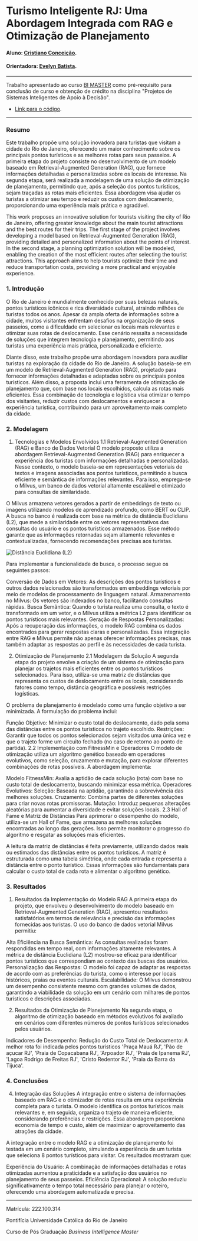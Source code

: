# Turismo Inteligente RJ: Uma Abordagem Integrada com RAG e Otimização de Planejamento

#### Aluno: [Cristiano Conceição](https://github.com/cristianoconce).
#### Orientadora: [Evelyn Batista](https://github.com/evysb).

---

Trabalho apresentado ao curso [BI MASTER](https://ica.ele.puc-rio.br/cursos/mba-bi-master/) como pré-requisito para conclusão de curso e obtenção de crédito na disciplina "Projetos de Sistemas Inteligentes de Apoio à Decisão".

- [Link para o código](https://github.com/cristianoconce/bi-master-puc-rio). 



---

### Resumo


Este trabalho propõe uma solução inovadora para turistas que visitam a cidade do Rio de Janeiro, oferecendo um maior conhecimento sobre os principais pontos turísticos e as melhores rotas para seus passeios. A primeira etapa do projeto consiste no desenvolvimento de um modelo baseado em Retrieval-Augmented Generation (RAG), que fornece informações detalhadas e personalizadas sobre os locais de interesse. Na segunda etapa, será realizada a modelagem de uma solução de otimização de planejamento, permitindo que, após a seleção dos pontos turísticos, sejam traçadas as rotas mais eficientes. Essa abordagem visa ajudar os turistas a otimizar seu tempo e reduzir os custos com deslocamento, proporcionando uma experiência mais prática e agradável.


This work proposes an innovative solution for tourists visiting the city of Rio de Janeiro, offering greater knowledge about the main tourist attractions and the best routes for their trips. The first stage of the project involves developing a model based on Retrieval-Augmented Generation (RAG), providing detailed and personalized information about the points of interest. In the second stage, a planning optimization solution will be modeled, enabling the creation of the most efficient routes after selecting the tourist attractions. This approach aims to help tourists optimize their time and reduce transportation costs, providing a more practical and enjoyable experience.

### 1. Introdução

O Rio de Janeiro é mundialmente conhecido por suas belezas naturais, pontos turísticos icônicos e rica diversidade cultural, atraindo milhões de turistas todos os anos. Apesar da ampla oferta de informações sobre a cidade, muitos visitantes enfrentam desafios na organização de seus passeios, como a dificuldade em selecionar os locais mais relevantes e otimizar suas rotas de deslocamento. Esse cenário ressalta a necessidade de soluções que integrem tecnologia e planejamento, permitindo aos turistas uma experiência mais prática, personalizada e eficiente.

Diante disso, este trabalho propõe uma abordagem inovadora para auxiliar turistas na exploração da cidade do Rio de Janeiro. A solução baseia-se em um modelo de Retrieval-Augmented Generation (RAG), projetado para fornecer informações detalhadas e adaptadas sobre os principais pontos turísticos. Além disso, a proposta inclui uma ferramenta de otimização de planejamento que, com base nos locais escolhidos, calcula as rotas mais eficientes. Essa combinação de tecnologia e logística visa otimizar o tempo dos visitantes, reduzir custos com deslocamentos e enriquecer a experiência turística, contribuindo para um aproveitamento mais completo da cidade.

### 2. Modelagem

1. Tecnologias e Modelos Envolvidos
1.1 Retrieval-Augmented Generation (RAG) e Banco de Dados Vetorial
O modelo proposto utiliza a abordagem Retrieval-Augmented Generation (RAG) para enriquecer a experiência dos turistas com informações detalhadas e personalizadas. Nesse contexto, o modelo baseia-se em representações vetoriais de textos e imagens associadas aos pontos turísticos, permitindo a busca eficiente e semântica de informações relevantes. Para isso, emprega-se o Milvus, um banco de dados vetorial altamente escalável e otimizado para consultas de similaridade.

O Milvus armazena vetores gerados a partir de embeddings de texto ou imagens utilizando modelos de aprendizado profundo, como BERT ou CLIP. A busca no banco é realizada com base na métrica de distância Euclidiana (L2), que mede a similaridade entre os vetores representativos das consultas do usuário e os pontos turísticos armazenados. Esse método garante que as informações retornadas sejam altamente relevantes e contextualizadas, fornecendo recomendações precisas aos turistas.<br />

<img src="https://milvus.io/images/embedding.png" alt="Distância Euclidiana (L2)" />

Para implementar a funcionalidade de busca, o processo segue os seguintes passos:

Conversão de Dados em Vetores: As descrições dos pontos turísticos e outros dados relacionados são transformados em embeddings vetoriais por meio de modelos de processamento de linguagem natural.
Armazenamento no Milvus: Os vetores são indexados no banco, facilitando consultas rápidas.
Busca Semântica: Quando o turista realiza uma consulta, o texto é transformado em um vetor, e o Milvus utiliza a métrica L2 para identificar os pontos turísticos mais relevantes.
Geração de Respostas Personalizadas: Após a recuperação das informações, o modelo RAG combina os dados encontrados para gerar respostas claras e personalizadas.
Essa integração entre RAG e Milvus permite não apenas oferecer informações precisas, mas também adaptar as respostas ao perfil e às necessidades de cada turista.

2. Otimização de Planejamento
2.1 Modelagem da Solução
A segunda etapa do projeto envolve a criação de um sistema de otimização para planejar os trajetos mais eficientes entre os pontos turísticos selecionados. Para isso, utiliza-se uma matriz de distâncias que representa os custos de deslocamento entre os locais, considerando fatores como tempo, distância geográfica e possíveis restrições logísticas.

O problema de planejamento é modelado como uma função objetivo a ser minimizada. A formulação do problema inclui:

Função Objetivo: Minimizar o custo total do deslocamento, dado pela soma das distâncias entre os pontos turísticos no trajeto escolhido.
Restrições: Garantir que todos os pontos selecionados sejam visitados uma única vez e que o trajeto forme um circuito fechado (no caso de retorno ao ponto de partida).
2.2 Implementação com FitnessMin e Operadores
O modelo de otimização utiliza um algoritmo genético baseado em operadores evolutivos, como seleção, cruzamento e mutação, para explorar diferentes combinações de rotas possíveis. A abordagem implementa:

Modelo FitnessMin: Avalia a aptidão de cada solução (rota) com base no custo total de deslocamento, buscando minimizar essa métrica.
Operadores Evolutivos:
Seleção: Baseada na aptidão, garantindo a sobrevivência das melhores soluções.
Cruzamento: Combina partes de diferentes soluções para criar novas rotas promissoras.
Mutação: Introduz pequenas alterações aleatórias para aumentar a diversidade e evitar soluções locais.
2.3 Hall of Fame e Matriz de Distâncias
Para aprimorar o desempenho do modelo, utiliza-se um Hall of Fame, que armazena as melhores soluções encontradas ao longo das gerações. Isso permite monitorar o progresso do algoritmo e resgatar as soluções mais eficientes.

A leitura da matriz de distâncias é feita previamente, utilizando dados reais ou estimados das distâncias entre os pontos turísticos. A matriz é estruturada como uma tabela simétrica, onde cada entrada 
e representa a distância entre o ponto turístico. Essas informações são fundamentais para calcular o custo total de cada rota e alimentar o algoritmo genético.


### 3. Resultados

1. Resultados da Implementação do Modelo RAG
A primeira etapa do projeto, que envolveu o desenvolvimento do modelo baseado em Retrieval-Augmented Generation (RAG), apresentou resultados satisfatórios em termos de relevância e precisão das informações fornecidas aos turistas. O uso do banco de dados vetorial Milvus permitiu:

Alta Eficiência na Busca Semântica: As consultas realizadas foram respondidas em tempo real, com informações altamente relevantes. A métrica de distância Euclidiana (L2) mostrou-se eficaz para identificar pontos turísticos que correspondiam ao contexto das buscas dos usuários.
Personalização das Respostas: O modelo foi capaz de adaptar as respostas de acordo com as preferências do turista, como o interesse por locais históricos, praias ou eventos culturais.
Escalabilidade: O Milvus demonstrou um desempenho consistente mesmo com grandes volumes de dados, garantindo a viabilidade da solução em um cenário com milhares de pontos turísticos e descrições associadas.


2. Resultados da Otimização de Planejamento
Na segunda etapa, o algoritmo de otimização baseado em métodos evolutivos foi avaliado em cenários com diferentes números de pontos turísticos selecionados pelos usuários.

Indicadores de Desempenho:
Redução do Custo Total de Deslocamento: A melhor rota foi indicada pelos pontos turísticos 'Praça Mauá RJ', 'Pão de açucar RJ', 'Praia de Copacabana RJ',
       'Arpoador RJ', 'Praia de Ipanema RJ', 'Lagoa Rodrigo de Freitas RJ',
       'Cristo Redentor RJ', 'Praia da Barra da Tijuca'.

### 4. Conclusões

4. Integração das Soluções
A integração entre o sistema de informações baseado em RAG e o otimizador de rotas resulta em uma experiência completa para o turista. O modelo identifica os pontos turísticos mais relevantes e, em seguida, organiza o trajeto de maneira eficiente, considerando preferências e restrições. Essa abordagem proporciona economia de tempo e custo, além de maximizar o aproveitamento das atrações da cidade.

A integração entre o modelo RAG e a otimização de planejamento foi testada em um cenário completo, simulando a experiência de um turista que seleciona 8 pontos turísticos para visitar. Os resultados mostraram que:

Experiência do Usuário: A combinação de informações detalhadas e rotas otimizadas aumentou a praticidade e a satisfação dos usuários no planejamento de seus passeios.
Eficiência Operacional: A solução reduziu significativamente o tempo total necessário para planejar o roteiro, oferecendo uma abordagem automatizada e precisa.

---

Matrícula: 222.100.314  

Pontifícia Universidade Católica do Rio de Janeiro

Curso de Pós Graduação *Business Intelligence Master*
